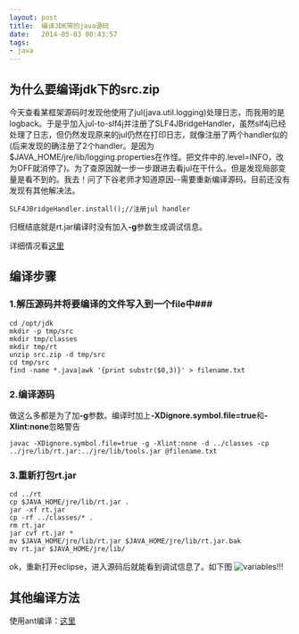 ```yaml
---
layout: post
title:  编译JDK带的java源码
date:   2014-05-03 00:43:57
tags:
- java
---
```


<h2 id="jdksrczip">为什么要编译jdk下的src.zip</h2>
<p>今天查看某框架源码时发现他使用了jul(java.util.logging)处理日志，而我用的是logback。于是乎加入jul-to-slf4j并注册了SLF4JBridgeHandler，虽然slf4j已经处理了日志，但仍然发现原来的jul仍然在打印日志，就像注册了两个handler似的(后来发现的确注册了2个handler。是因为$JAVA_HOME/jre/lib/logging.properties在作怪。把文件中的.level=INFO，改为OFF就消停了)。为了查原因就一步一步跟进去看jul在干什么。但是发现局部变量是看不到的。我去！问了下谷老师才知道原因--需要重新编译源码。目前还没有发现有其他解决法。</p>
<p><code>SLF4JBridgeHandler.install();//注册jul handler</code></p>
<p>归根结底就是rt.jar编译时没有加入<strong>-g</strong>参数生成调试信息。</p>
<p>详细情况看<a href="http://hllvm.group.iteye.com/group/topic/25798">这里</a></p>
<h2 id="">编译步骤</h2>
<h3 id="1file">1.解压源码并将要编译的文件写入到一个file中###</h3>
<pre><code>cd /opt/jdk
mkdir -p tmp/src
mkdir tmp/classes
mkdir tmp/rt
unzip src.zip -d tmp/src
cd tmp/src
find -name *.java|awk '{print substr($0,3)}' &gt; filename.txt 
</code></pre>

<h3 id="2">2.编译源码</h3>
<p>做这么多都是为了加<strong>-g</strong>参数。编译时加上<strong>-XDignore.symbol.file=true</strong>和<strong>-Xlint:none</strong>忽略警告</p>
<pre><code>javac -XDignore.symbol.file=true -g -Xlint:none -d ../classes -cp ../jre/lib/rt.jar:../jre/lib/tools.jar @filename.txt
</code></pre>

<h3 id="3rtjar">3.重新打包rt.jar</h3>
<pre><code>cd ../rt
cp $JAVA_HOME/jre/lib/rt.jar .
jar -xf rt.jar 
cp -rf ../classes/* .
rm rt.jar
jar cvf rt.jar *
mv $JAVA_HOME/jre/lib/rt.jar $JAVA_HOME/jre/lib/rt.jar.bak
mv rt.jar $JAVA_HOME/jre/lib/
</code></pre>

<p>ok，重新打开eclipse，进入源码后就能看到调试信息了。如下图
<img alt="variables!!!" src="http://i63.photobucket.com/albums/h134/x20080406/eclipse-debug_zps345dd186.png" /></p>
<h2 id="_1">其他编译方法</h2>
<p>使用ant编译：<a href="http://hllvm.group.iteye.com/group/topic/25839">这里</a></p>